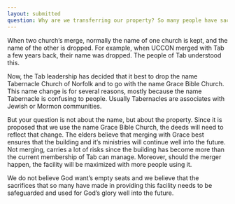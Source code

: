 ```yaml
---
layout: submitted
question: Why are we transferring our property? So many people have sacrificed to build this building. I cannot understand the thinking behind this. 
---
```

When two church’s merge, normally the name of one church is kept, and the name of the other is dropped. For example, when UCCON merged with Tab a few years back, their name was dropped. The people of Tab understood this. 

Now, the Tab leadership has decided that it best to drop the name Tabernacle Church of Norfolk and to go with the name Grace Bible Church. This name change is for several reasons, mostly because the name Tabernacle is confusing to people. Usually Tabernacles are associates with Jewish or Mormon communities. 

But your question is not about the name, but about the property. Since it is proposed that we use the name Grace Bible Church, the deeds will need to reflect that change. The elders believe that merging with Grace best ensures that the building and it’s ministries will continue well into the future. Not merging, carries a lot of risks since the building has become more than the current membership of Tab can manage. Moreover, should the merger happen, the facility will be maximized with more people using it. 

We do not believe God want’s empty seats and we believe that the sacrifices that so many have made in providing this facility needs to be safeguarded and used for God’s glory well into the future. 